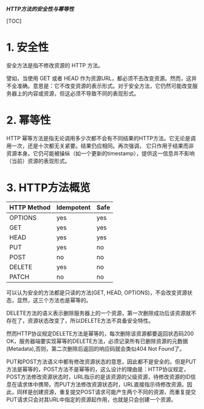 ***HTTP方法的安全性与幂等性***

[TOC]

# 1. 安全性

安全方法是指不修改资源的 HTTP 方法。

譬如，当使用 GET 或者 HEAD 作为资源URL，都必须不去改变资源。然而，这并不全准确。意思是：它不改变资源的表示形式。对于安全方法，它仍然可能改变服务器上的内容或资源，但这必须不导致不同的表现形式。

# 2. 幂等性

HTTP 幂等方法是指无论调用多少次都不会有不同结果的HTTP方法。它无论是调用一次，还是十次都无关紧要。结果仍应相同。再次强调， 它只作用于结果而非资源本身。它仍可能被操纵（如一个更新的timestamp），提供这一信息并不影响（当前）资源的表现形式。

# 3. HTTP方法概览

HTTP Method | Idempotent | Safe
---|---|---
OPTIONS | yes | yes
GET | yes | yes
HEAD | yes | yes 
PUT | yes | no
POST | no | no
DELETE | yes | no
PATCH | no | no

可以认为安全的方法都是只读的方法(GET, HEAD, OPTIONS)，不会改变资源状态，显然，这三个方法也是幂等的。

DELETE方法的语义表示删除服务器上的一个资源，第一次删除成功后该资源就不存在了，资源状态改变了，所以DELETE方法不具备安全特性。

然而HTTP协议规定DELETE方法是幂等的，每次删除该资源都要返回状态码200 OK，服务器端要实现幂等的DELETE方法，必须记录所有已删除资源的元数据(Metadata),否则，第二次删除后返回的响应码就会类似404 Not Found了。

PUT和POST方法语义中都有修改资源状态的意思，因此都不是安全的。但是PUT方法是幂等的，POST方法不是幂等的，这么设计的理由是：HTTP协议规定，POST方法修改资源状态时，URL指示的是该资源的父级资源，待修改资源的ID信息在请求体中携带。而PUT方法修改资源状态时，URL直接指示待修改资源。因此，同样是创建资源，重复提交POST请求可能产生两个不同的资源，而重复提交PUT请求只会对其URL中指定的资源起作用，也就是只会创建一个资源。

